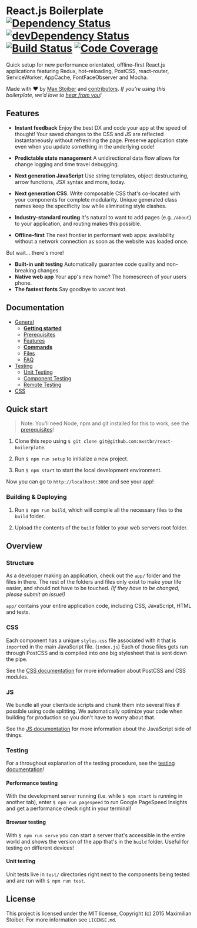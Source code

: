 # React.js Boilerplate [![Dependency Status][dep-status-img]][dep-status-link] [![devDependency Status][dev-dep-status-img]][dev-dep-status-link] [![Build Status][ci-img]][ci-link] [![Code Coverage][coverage-img]][coverage-link]

Quick setup for new performance orientated, offline–first React.js applications featuring Redux, hot–reloading, PostCSS, react-router, ServiceWorker, AppCache, FontFaceObserver and Mocha.

Made with :heart: by [Max Stoiber](https://twitter.com/mxstbr) and [contributors](https://github.com/mxstbr/react-boilerplate/graphs/contributors). *If you're using this boilerplate, we'd love to [hear from you](https://github.com/mxstbr/react-boilerplate/issues/115)!*

[dep-status-img]: https://david-dm.org/mxstbr/react-boilerplate/v3.0.0.svg
[dep-status-link]: https://david-dm.org/mxstbr/react-boilerplate/v3.0.0
[dev-dep-status-img]: https://david-dm.org/mxstbr/react-boilerplate/v3.0.0/dev-status.svg
[dev-dep-status-link]: https://david-dm.org/mxstbr/react-boilerplate/v3.0.0#info=devDependencies
[ci-img]: https://travis-ci.org/mxstbr/react-boilerplate.svg?branch=v3.0.0
[ci-link]: https://travis-ci.org/mxstbr/react-boilerplate?branch=v3.0.0
[coverage-link]: https://coveralls.io/r/mxstbr/react-boilerplate?branch=v3.0.0
[coverage-img]: https://coveralls.io/repos/github/mxstbr/react-boilerplate/badge.svg?branch=v3.0.0

## Features

- **Instant feedback** Enjoy the best DX and code your app at the speed of thought! Your saved changes to the CSS and JS are reflected instantaneously without refreshing the page. Preserve application state even when you update something in the underlying code!

- **Predictable state management** A unidirectional data flow allows for change logging and time travel debugging.

- **Next generation JavaScript** Use string templates, object destructuring, arrow functions, JSX syntax and more, today.

- **Next generation CSS**. Write composable CSS that's co-located with your components for complete modularity. Unique generated class names keep the specificity low while eliminating style clashes.

- **Industry-standard routing** It's natural to want to add pages (e.g. `/about`) to your application, and routing makes this possible.

- **Offline-first** The next frontier in performant web apps: availability without a network connection as soon as the website was loaded once.

But wait... there's more!

  - **Built-in unit testing** Automatically guarantee code quality and non-breaking changes.
  - **Native web app** Your app's new home? The homescreen of your users phone.
  - **The fastest fonts** Say goodbye to vacant text.

## Documentation

- [General](docs/general)
  - [**Getting started**](docs/general/getting-started.md)
  - [Prerequisites](docs/general/prerequisites.md)
  - [Features](docs/general/features.md)
  - [**Commands**](docs/general/commands.md)
  - [Files](docs/general/files.md)
  - [FAQ](docs/general/faq.md)
- [Testing](docs/testing)
  - [Unit Testing](docs/general/unit-testing.md)
  - [Component Testing](docs/general/component-testing.md)
  - [Remote Testing](docs/general/remote-testing.md)
- [CSS](docs/css)


## Quick start

> Note: You'll need Node, npm and git installed for this to work, see the [prerequisites](./docs/general/prerequisites.md)!

1. Clone this repo using `$ git clone git@github.com:mxstbr/react-boilerplate`.

2. Run `$ npm run setup` to initialize a new project.

3. Run `$ npm start` to start the local development environment.

Now you can go to `http://localhost:3000` and see your app!

### Building & Deploying

1. Run `$ npm run build`, which will compile all the necessary files to the `build` folder.

2. Upload the contents of the `build` folder to your web servers root folder.

## Overview

### Structure

As a developer making an application, check out the `app/` folder and the files in there. The rest of the folders and files only exist to make your life easier, and should not have to be touched. *(If they have to be changed, please submit an issue!)*

`app/` contains your entire application code, including CSS, JavaScript, HTML and tests.

### CSS

Each component has a unique `styles.css` file associated with it that is `import`ed in the main JavaScript file. (`index.js`) Each of those files gets run through PostCSS and is compiled into one big stylesheet that is sent down the pipe.

See the [CSS documentation](docs/css/README.md) for more information about PostCSS and CSS modules.

### JS

We bundle all your clientside scripts and chunk them into several files if possible using code splitting. We automatically optimize your code when building for production so you don't have to worry about that.

See the [JS documentation](docs/js/README.md) for more information about the JavaScript side of things.

### Testing

For a throughout explanation of the testing procedure, see the [testing documentation](docs/testing/README.md)!

#### Performance testing

With the development server running (i.e. while `$ npm start` is running in another tab), enter `$ npm run pagespeed` to run Google PageSpeed Insights and get a performance check right in your terminal!

#### Browser testing

With `$ npm run serve` you can start a server that's accessible in the entire world and shows the version of the app that's in the `build` folder. Useful for testing on different devices!

#### Unit testing

Unit tests live in `test/` directories right next to the components being tested and are run with `$ npm run test`.

## License

This project is licensed under the MIT license, Copyright (c) 2015 Maximilian Stoiber. For more information see `LICENSE.md`.
